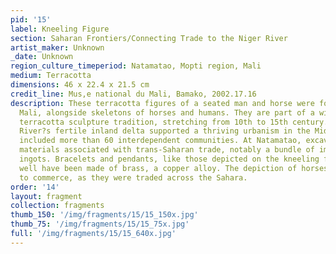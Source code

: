 ```yaml
---
pid: '15'
label: Kneeling Figure
section: Saharan Frontiers/Connecting Trade to the Niger River
artist_maker: Unknown
_date: Unknown
region_culture_timeperiod: Natamatao, Mopti region, Mali
medium: Terracotta
dimensions: 46 x 22.4 x 21.5 cm
credit_line: Mus‚e national du Mali, Bamako, 2002.17.16
description: These terracotta figures of a seated man and horse were found at Natamatao,
  Mali, alongside skeletons of horses and humans. They are part of a widespread local
  terracotta sculpture tradition, stretching from 10th to 15th century. The Niger
  River?s fertile inland delta supported a thriving urbanism in the Middle Ages that
  included more than 60 interdependent communities. At Natamatao, excavations unearthed
  materials associated with trans-Saharan trade, notably a bundle of imported copper
  ingots. Bracelets and pendants, like those depicted on the kneeling figure, might
  well have been made of brass, a copper alloy. The depiction of horses likewise points
  to commerce, as they were traded across the Sahara.
order: '14'
layout: fragment
collection: fragments
thumb_150: '/img/fragments/15/15_150x.jpg'
thumb_75: '/img/fragments/15/15_75x.jpg'
full: '/img/fragments/15/15_640x.jpg'
---
```


